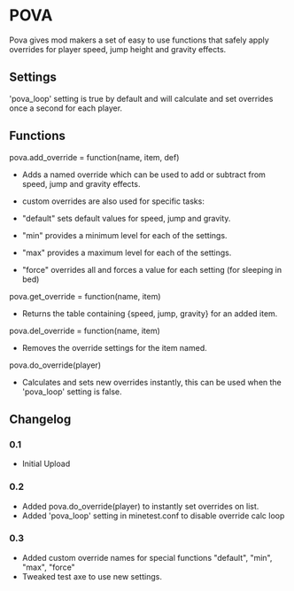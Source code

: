 # POVA

Pova gives mod makers a set of easy to use functions that safely apply overrides for player speed, jump height and gravity effects.

## Settings

'pova_loop' setting is true by default and will calculate and set overrides once a second for each player.

## Functions

pova.add_override = function(name, item, def)

- Adds a named override which can be used to add or subtract from speed, jump and gravity effects.
- custom overrides are also used for specific tasks:

- "default" sets default values for speed, jump and gravity.
- "min" provides a minimum level for each of the settings.
- "max" provides a maximum level for each of the settings.
- "force" overrides all and forces a value for each setting (for sleeping in bed)

pova.get_override = function(name, item)

- Returns the table containing {speed, jump, gravity} for an added item.

pova.del_override = function(name, item)

- Removes the override settings for the item named.

pova.do_override(player)

- Calculates and sets new overrides instantly, this can be used when the 'pova_loop' setting is false.


## Changelog

### 0.1

 - Initial Upload

### 0.2

 - Added pova.do_override(player) to instantly set overrides on list.
 - Added 'pova_loop' setting in minetest.conf to disable override calc loop

### 0.3

 - Added custom override names for special functions "default", "min", "max", "force"
 - Tweaked test axe to use new settings.
